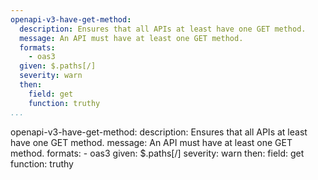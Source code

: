 ```yaml
---
openapi-v3-have-get-method:
  description: Ensures that all APIs at least have one GET method.
  message: An API must have at least one GET method.
  formats:
    - oas3
  given: $.paths[/]
  severity: warn
  then:
    field: get
    function: truthy
...
```

openapi-v3-have-get-method:
  description: Ensures that all APIs at least have one GET method.
  message: An API must have at least one GET method.
  formats:
    - oas3
  given: $.paths[/]
  severity: warn
  then:
    field: get
    function: truthy
